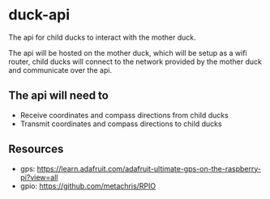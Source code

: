 # duck-api

The api for child ducks to interact with the mother duck.

The api will be hosted on the mother duck, which will be setup as a wifi router,
child ducks will connect to the network provided by the mother duck and
communicate over the api.

## The api will need to
- Receive coordinates and compass directions from child ducks
- Transmit coordinates and compass directions to child ducks

## Resources
- gps:
  https://learn.adafruit.com/adafruit-ultimate-gps-on-the-raspberry-pi?view=all
- gpio: https://github.com/metachris/RPIO
